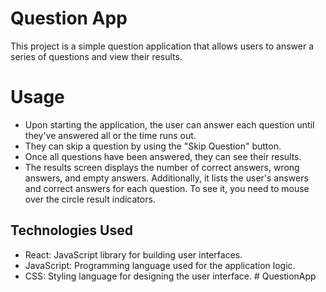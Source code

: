 # Question App

This project is a simple question application that allows users to answer a series of questions and view their results.

# Usage

- Upon starting the application, the user can answer each question until they've answered all or the time runs out.
- They can skip a question by using the "Skip Question" button.
- Once all questions have been answered, they can see their results.
- The results screen displays the number of correct answers, wrong answers, and empty answers. Additionally, it lists the user's answers and correct answers for each question. To see it, you need to mouse over the circle result indicators.

## Technologies Used

- React: JavaScript library for building user interfaces.
- JavaScript: Programming language used for the application logic.
- CSS: Styling language for designing the user interface.
#   Q u e s t i o n A p p  
 